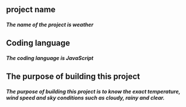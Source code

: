 ## project name
##### *The name of the project is weather*
## Coding language
##### *The coding language is JavaScript*
## The purpose of building this project
##### *The purpose of building this project is to know the exact temperature, wind speed and sky conditions such as cloudy, rainy and clear.*
